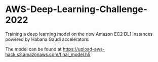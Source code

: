 # AWS-Deep-Learning-Challenge-2022
Training a deep learning model on the new Amazon EC2 DL1 instances powered by Habana Gaudi accelerators.

The model can be found at https://upload-aws-hack.s3.amazonaws.com/final_model.h5
